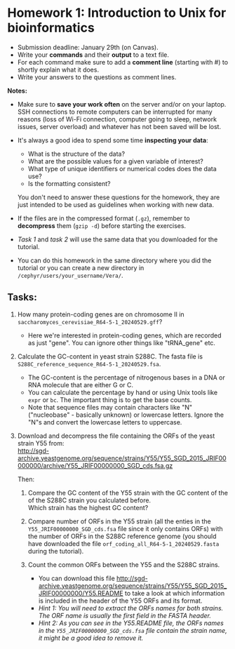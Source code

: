 # Homework 1: Introduction to Unix for bioinformatics
* Submission deadline: January 29th (on Canvas).
* Write your **commands** and their **output** to a text file.
* For each command make sure to add a **comment line** (starting with #) to shortly explain what it does.
* Write your answers to the questions as comment lines.

**Notes:** 
* Make sure to **save your work often** on the server and/or on your laptop. SSH connections to remote computers can be interrupted for many reasons (loss of Wi-Fi connection, computer going to sleep, network issues, server overload) and whatever has not been saved will be lost.

* It's always a good idea to spend some time **inspecting your data**: 
   * What is the structure of the data? 
   * What are the possible values for a given variable of interest?
   * What type of unique identifiers or numerical codes does the data use? 
   * Is the formatting consistent?

   You don't need to answer these questions for the homework, they are just intended to be used as guidelines when working with new data. 


* If the files are in the compressed format (`.gz`), remember to **decompress** them (`gzip -d`) before starting the exercises. 
* *Task 1* and *task 2* will use the same data that you downloaded for the tutorial. 
* You can do this homework in the same directory where you did the tutorial or you can create a new directory in `/cephyr/users/your_username/Vera/`.

## Tasks:

1. How many protein-coding genes are on chromosome II in `saccharomyces_cerevisiae_R64-5-1_20240529.gff`?  
   * Here we're interested in protein-coding genes, which are recorded as just "gene". You can ignore other things like "tRNA_gene" etc.  

2. Calculate the GC-content in yeast strain S288C. The fasta file is  `S288C_reference_sequence_R64-5-1_20240529.fsa`.   
   * The GC-content is the percentage of nitrogenous bases in a DNA or RNA molecule that are either G or C.
   * You can calculate the percentage by hand or using Unix tools like `expr` or `bc`. The important thing is to get the base counts.   
   * Note that sequence files may contain characters like "N" ("nucleobase" - basically unknown) or lowercase letters. Ignore the "N"s and convert the lowercase letters to uppercase.

3. Download and decompress the file containing the ORFs of the yeast strain Y55 from:  
   http://sgd-archive.yeastgenome.org/sequence/strains/Y55/Y55_SGD_2015_JRIF00000000/archive/Y55_JRIF00000000_SGD_cds.fsa.gz
   
   Then:

   1. Compare the GC content of the Y55 strain with the GC content of the of the S288C strain you calculated before.  
   Which strain has the highest GC content?  

   2. Compare number of ORFs in the Y55 strain (all the enties in the `Y55_JRIF00000000_SGD_cds.fsa` file since it only contains ORFs) with the number of ORFs in the S288C reference genome (you should have downloaded the file `orf_coding_all_R64-5-1_20240529.fasta` during the tutorial).

   3. Count the common ORFs between the Y55 and the S288C strains.  
      * You can download this file http://sgd-archive.yeastgenome.org/sequence/strains/Y55/Y55_SGD_2015_JRIF00000000/Y55.README to take a look at which information is included in the header of the Y55 ORFs and its format. 
      * *Hint 1:  You will need to extract the ORFs names for both strains. The ORF name is usually the first field in the FASTA header.* 
      * *Hint 2: As you can see in the Y55.README file, the ORFs names in the `Y55_JRIF00000000_SGD_cds.fsa` file contain the strain name, it might be a good idea to remove it.*
